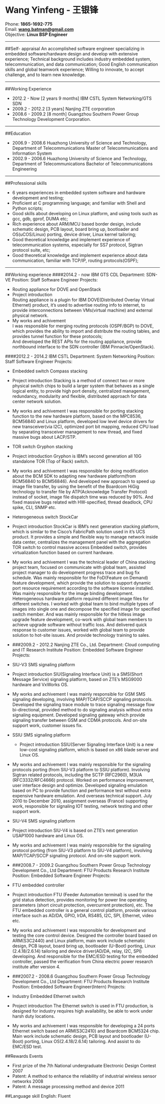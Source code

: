 <!--
Comments:
Using markdown to maintain the resume.
Easy to diff between different versions of files, update one file, synch  to all

TODO:
- Page break?
-->
Wang Yinfeng - 王银锋
===============
Phone: 	**1865-1692-775**  
Email: **wang.batman@gmail.com**  
Objective: **Linux BSP Engineer**  
_____________________________
##Self- appraisal
An accomplished software engineer specializing in embedded software/hardware design and develop with extensive experience; Technical background includes industry embedded system, telecommunication, and data communication; Good English communication skills and global teamwork experience;  Willing to innovate, to accept challenge, and to learn new knowledge. 
___________________________
##Working Experience
- 2012.2  -   Now   [2 years 9 months] IBM CSTL System Networking/GTS SDN 
- 2009.2  -  2012.2  [3 years] Nanjing ZTE corporation
- 2008.6  -  2009.2  [8 month] Guangzhou Southern Power Group Technology Development Corporation.

______________________________
##Education
 - 2006.9 - 2008.6 Huazhong University of Science and Technology, Department of Telecommunications
 Master of Telecommunications and Information System
 - 2002.9 - 2006.6 Huazhong University of Science and Technology, Department of Telecommunications
 Bachelor of Telecommunications Engineering

___________________________                                                                                                     
##Professional skills
- 6 years experiences in embedded system software and hardware development and testing; 
- Proficient at C programming language; and familiar with Shell and Python scripts;
- Good skills about developing on Linux platform, and using tools such as gcc, gdb, gprof, DUMA etc;
- Rich experience about ARM/MCU based border design, include schematic design, PCB layout, board bring up, bootloader and OS(uCOS/Linux) porting, device driver, Linux kernel tailoring;
- Good theoretical knowledge and implement experience of telecommunication systems, especially for SS7 protocol, Sigtran protocol suite, etc; 
- Good theoretical knowledge and implement experience about data communication, familiar with TCP/IP, routing protocols(OSPF);

_______________________________
##Working experience
####2014.2  -  now  IBM GTS CDL
Department: SDN-VE 
Position: Staff Software Engineer
Projects: 

- Routing appliance for DOVE and OpenStack  
 - Project introduction  
Routing appliance is a plugin for IBM DOVE(Distributed Overlay Virtual Ethernet) product, it’s used to advertise routing info to internet, to provide interconnections between VMs(virtual machine) and external physical network.  
 - My works and achivement  
I was responsible for merging routing protocols (OSPF/BGP) to DOVE, which provides the ability to import and distribute the routing tables, and provides tunnel function for these protocols;  
And developed the REST APIs for the routing appliance, provide northbound interface to the SDN controller (IBM Pinnacle/OpenStack).

####2012.2  -  2014.2 IBM CSTL
Department: System Networking
Position: Staff Software Engineer
Projects:

- Embedded switch Compass stacking
 - Project introduction
Stacking is a method of connect two or more physical switch chips to build a larger system that behaves as a single logical entity, to provide high port density, centralized management, redundancy, modularity and flexible, distributed approach for data center network solution.
 - My works and achivement
I was responsible for porting stacking function to the new hardware platform, based on the MPC8536, BCM56840 and Linux platform, developed low level device drivers for new transceiver(via I2C), optimized port bit mapping, reduced CPU load by separating transceiver management to new thread, and fixed massive bugs about LACP/STP.
- TOR switch Gryphon stacking
 - Project introduction
Gryphon is IBM’s second generation all 10G standalone TOR (Top of Rack) switch.
 - My works and achivement
I was responsible for doing modification about the BCM SDK to adapting new hardware platform(from BCM56840 to BCM56846). 
And developed new approach to speed up image file transfer, by using the benefit of the Boardcom HiGig technology to transfer file by ATP(Acknowledge Transfer Protocol) instead of socket, image file dispatch time was reduced by 90%.
And fixed massive bugs related with HW-specified, thread deadlock, CPU spike, CLI, SNMP etc.
- Heterogeneous switch StockCar
 - Project introduction 
StockCar is IBM’s next generation stacking platform, which is similar to the Cisco’s FabricPath solution used in it’s UCS product. It provides a simple and flexible way to manage network inside data center, centralizes the management panel with the aggregation TOR switch to control massive access Embedded switch, provides virtualization function based on current hardware.
 - My works and achivement
I was the technical leader of China stacking project team, focused on communicate with global team, assisted project manager to do development progress trace and bug fix schedule.
Was mainly responsible for the FoD(Feature on Demand) feature development, which provide the solution to support dynamic port resource requirement according to the software license installed.
Was mainly responsible for the image binding development. Heterogeneous hardware platform required different image files for different switches. I worked with global team to bind multiple types of images into single one and decompose the specified image for specified switch member.
And was mainly responsible for the hitless image upgrade feature development, co-work with global team members to achieve upgrade software without traffic loss.
And delivered quick response to customer issues, worked with global team to provide solution to hot-site issues. And provide technology training to sales.


- ###2009.2  -  2012.2     Nanjing ZTE Co., Ltd.
Department: Cloud computing and IT Research Institute
Position: Embedded Software Engineer
Projects:

- SIU-V3 SMS signaling platform
 - Project introduction 
SIU(Signaling Interface Unit) is a SMS(Short Message Service) signaling platform, based on ZTE’s MSG9000 hardware and VxWorks OS.
 - My works and achivement
I was mainly responsible for GSM SMS signaling developing, involving MAP/TCAP/SCCP signaling protocols. Developed the signaling trace module to trace signaling message flow bi-directional, provided method to do signaling analysis without extra signaling equipment.
Developed signaling gateway which provide signaling transfer between GSM and CDMA protocols.
And on-site support work, customer issues fix.
- SSIU SMS signaling platform
  - Project introduction
SSIU(Server Signaling Interface Unit) is a new low-cost signaling platform, which is based on x86 blade server and Linux OS.
 - My works and achivement
I was mainly responsible for the signaling protocols porting (from SIU-V3 platform to SSIU platform). Involving Sigtran related protocols, including the SCTP (RFC2960), M3UA (RFC3332/RFC4666) protocol.
Worked on performance improvement, user interface design and optimize.
Developed signaling emulation based on PC to provide function and performance test without extra expensive hardware emulation.
And overseas technical support. July 2010 to December 2010, assignment overseas (France) supporting work, responsible for signaling IOT testing, network testing and other support work.
- SIU-V4 SMS signaling platform
 - Project introduction
SIU-V4 is based on ZTE’s next generation USAP1000 hardware and Linux OS.
 - My works and achivement
I was mainly responsible for the signaling protocol porting (from SIU-V3 platform to SIU-V4 platform), involving MAP/TCAP/SCCP signaling protocol.
And on-site support work.


- ###2008.7  -  2009.2 Guangzhou Southern Power Group Technology Development Co., Ltd
Department: FTU Products Research Institute
Position: Embedded Software Engineer
Projects:

- FTU embedded controller
 - Project introduction
FTU (Feeder Automation terminal) is used for the grid status detection, provides monitoring for power line operating parameters (short circuit protection, overcurrent protection), etc. The FTU embedded controller is a general control platform, provide various interface such as AD/DA, GPIO,  IrDA, RS485, I2C, SPI, Ethernet, video etc.
 - My works and achivement
I was responsible for development and testing the core control device. Designed the controller board based on ARM(S3C2440) and Linux platform, main work include schematic design, PCB layout, board bring up, bootloader (U-Boot) porting, Linux (2.4.18/2.6.14) tailoring and device driver(AD/DA, relay, I2C, SPI) developing.
And responsible for the EMC/ESD testing for the embedded controller, passed the verification from China electric power research institute after version 4.

- ###2007.2  -  2008.6 Guangzhou Southern Power Group Technology Development Co., Ltd
Department: FTU Products Research Institute
Position: Embedded Software Engineer(Intern)
Projects:

- Industry Embedded Ethernet switch
 - Project introduction 
The Ethernet switch is used in FTU production, is designed for industry requires high availability, be able to work under harsh duty locations.
 - My works and achivement
I was responsible for developing a 24 ports Ethernet switch based on ARM(S3C2410) and Boardcom BCM5324 chip. Main work include schematic design, PCB layout and bootloader (U-Boot) porting, Linux OS(2.4.18/2.6.14) tailoring. 
And assist to do EMC/ESD test.
                                                                                                     
##Rewards Events
- First prize of the 7th National undergraduate Electronic Design Contest 2007
- Patent: A method to enhance the reliability of industrial wireless sensor networks 2008
- Patent: A message processing method and device 2011
                                                                                                     
##Language skill
English: Fluent
